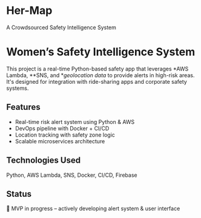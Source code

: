 # Her-Map
A Crowdsourced Safety Intelligence System
# Women’s Safety Intelligence System

This project is a real-time Python-based safety app that leverages *AWS Lambda, **SNS, and **geolocation data* to provide alerts in high-risk areas. It's designed for integration with ride-sharing apps and corporate safety systems.

## Features
- Real-time risk alert system using Python & AWS
- DevOps pipeline with Docker + CI/CD
- Location tracking with safety zone logic
- Scalable microservices architecture

## Technologies Used
Python, AWS Lambda, SNS, Docker, CI/CD, Firebase

## Status
📍 MVP in progress – actively developing alert system & user interface
